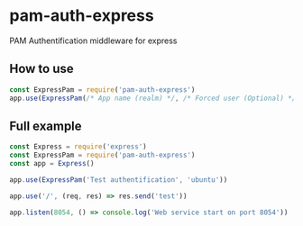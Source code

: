 # pam-auth-express
PAM Authentification middleware for express

## How to use
```js
const ExpressPam = require('pam-auth-express')
app.use(ExpressPam(/* App name (realm) */, /* Forced user (Optional) */))
```

## Full example
```js
const Express = require('express')
const ExpressPam = require('pam-auth-express')
const app = Express()

app.use(ExpressPam('Test authentification', 'ubuntu'))

app.use('/', (req, res) => res.send('test'))

app.listen(8054, () => console.log('Web service start on port 8054'))
```